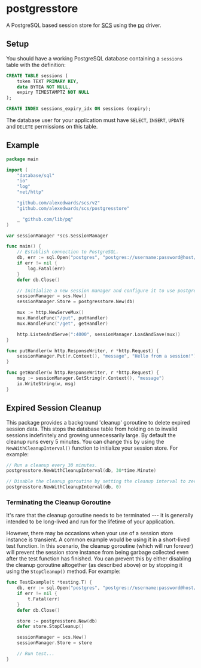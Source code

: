 # postgresstore

A PostgreSQL based session store for [SCS](https://github.com/alexedwards/scs) using the [pq](https://github.com/lib/pq) driver.

## Setup

You should have a working PostgreSQL database containing a `sessions` table with the definition:

```sql
CREATE TABLE sessions (
	token TEXT PRIMARY KEY,
	data BYTEA NOT NULL,
	expiry TIMESTAMPTZ NOT NULL
);

CREATE INDEX sessions_expiry_idx ON sessions (expiry);
```

The database user for your application must have `SELECT`, `INSERT`, `UPDATE` and `DELETE` permissions on this table.

## Example

```go
package main

import (
	"database/sql"
	"io"
	"log"
	"net/http"

	"github.com/alexedwards/scs/v2"
	"github.com/alexedwards/scs/postgresstore"

	_ "github.com/lib/pq"
)

var sessionManager *scs.SessionManager

func main() {
	// Establish connection to PostgreSQL.
	db, err := sql.Open("postgres", "postgres://username:password@host/dbname")
	if err != nil {
		log.Fatal(err)
	}
	defer db.Close()

	// Initialize a new session manager and configure it to use postgresstore as the session store.
	sessionManager = scs.New()
	sessionManager.Store = postgresstore.New(db)

	mux := http.NewServeMux()
	mux.HandleFunc("/put", putHandler)
	mux.HandleFunc("/get", getHandler)

	http.ListenAndServe(":4000", sessionManager.LoadAndSave(mux))
}

func putHandler(w http.ResponseWriter, r *http.Request) {
	sessionManager.Put(r.Context(), "message", "Hello from a session!")
}

func getHandler(w http.ResponseWriter, r *http.Request) {
	msg := sessionManager.GetString(r.Context(), "message")
	io.WriteString(w, msg)
}
```

## Expired Session Cleanup

This package provides a background 'cleanup' goroutine to delete expired session data. This stops the database table from holding on to invalid sessions indefinitely and growing unnecessarily large. By default the cleanup runs every 5 minutes. You can change this by using the `NewWithCleanupInterval()` function to initialize your session store. For example:

```go
// Run a cleanup every 30 minutes.
postgresstore.NewWithCleanupInterval(db, 30*time.Minute)

// Disable the cleanup goroutine by setting the cleanup interval to zero.
postgresstore.NewWithCleanupInterval(db, 0)
```

### Terminating the Cleanup Goroutine

It's rare that the cleanup goroutine needs to be terminated --- it is generally intended to be long-lived and run for the lifetime of your application.

However, there may be occasions when your use of a session store instance is transient. A common example would be using it in a short-lived test function. In this scenario, the cleanup goroutine (which will run forever) will prevent the session store instance from being garbage collected even after the test function has finished. You can prevent this by either disabling the cleanup goroutine altogether (as described above) or by stopping it using the `StopCleanup()` method. For example:

```go
func TestExample(t *testing.T) {
	db, err := sql.Open("postgres", "postgres://username:password@host/dbname")
	if err != nil {
	    t.Fatal(err)
	}
	defer db.Close()

	store := postgresstore.New(db)
	defer store.StopCleanup()

	sessionManager = scs.New()
	sessionManager.Store = store

	// Run test...
}
```
